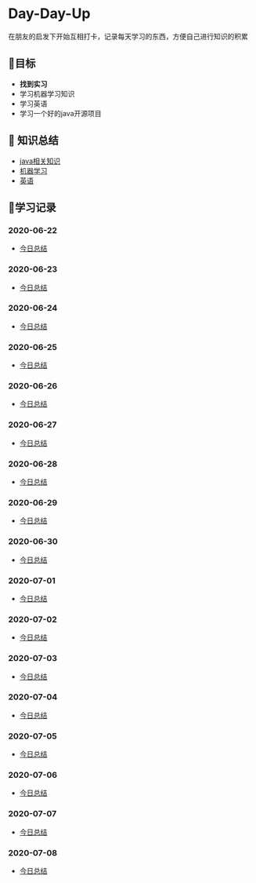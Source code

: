# Day-Day-Up

在朋友的启发下开始互相打卡，记录每天学习的东西，方便自己进行知识的积累

## :dart:目标

* **找到实习**
* 学习机器学习知识
* 学习英语
* 学习一个好的java开源项目

## :book: 知识总结

* [java相关知识](https://www.cnblogs.com/zhou-ning/tag/java/)
* [机器学习](https://www.cnblogs.com/zhou-ning/tag/机器学习/)
* [英语](/英语学习)

## :blue_book:学习记录

### 2020-06-22

* [今日总结](/每日小结/2020-06-22.md)

### 2020-06-23

* [今日总结](/每日小结/2020-06-23.md)

### 2020-06-24

* [今日总结](/每日小结/2020-06-24.md)

### 2020-06-25

* [今日总结](/每日小结/2020-06-25.md)

### 2020-06-26

* [今日总结](/每日小结/2020-06-26.md)

### 2020-06-27

* [今日总结](/每日小结/2020-06-27.md)

### 2020-06-28

* [今日总结](/每日小结/2020-06-28.md)

### 2020-06-29

* [今日总结](/每日小结/2020-06-29.md)

### 2020-06-30

* [今日总结](/每日小结/2020-06-30.md)

### 2020-07-01

* [今日总结](/每日小结/2020-07-01.md)

### 2020-07-02

* [今日总结](/每日小结/2020-07-02.md)

### 2020-07-03

* [今日总结](/每日小结/2020-07-03.md)

### 2020-07-04

* [今日总结](/每日小结/2020-07-04.md)

### 2020-07-05

* [今日总结](/每日小结/2020-07-05.md)

### 2020-07-06

* [今日总结](/每日小结/2020-07-06.md)

### 2020-07-07

* [今日总结](/每日小结/2020-07-07.md)

### 2020-07-08

* [今日总结](/每日小结/2020-07-08.md)